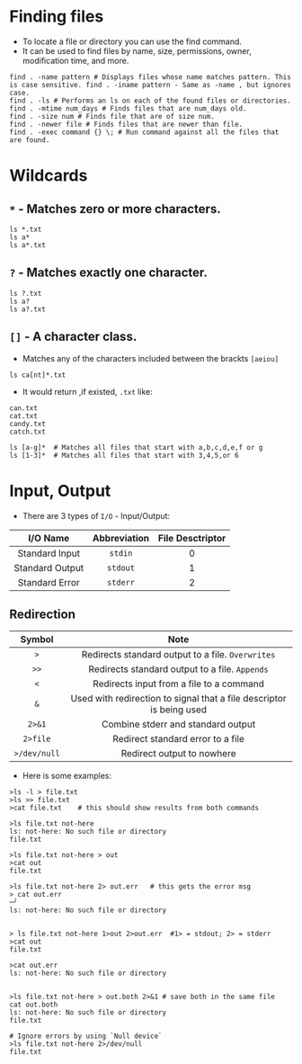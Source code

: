 # Finding files 

+ To locate a file or directory you can use the find command.
+ It can be used to find files by name, size, permissions, owner, modification time, and more.

```shell
find . -name pattern # Displays files whose name matches pattern. This is case sensitive. find . -iname pattern - Same as -name , but ignores case.
find . -ls # Performs an ls on each of the found files or directories.
find . -mtime num_days # Finds files that are num_days old.
find . -size num # Finds file that are of size num.
find . -newer file # Finds files that are newer than file.
find . -exec command {} \; # Run command against all the files that are found.
```

# Wildcards

## `*` - Matches zero or more characters.
```shell
ls *.txt     
ls a*
ls a*.txt
```

## `?` - Matches exactly one character.

```shell
ls ?.txt
ls a?
ls a?.txt
```
## `[]` - A character class.

+ Matches any of the characters  included between the brackts `[aeiou]`
```shell
ls ca[nt]*.txt
```
+ It would return ,if existed, `.txt` like:

```shell
can.txt
cat.txt
candy.txt
catch.txt
```

```shell
ls [a-g]*  # Matches all files that start with a,b,c,d,e,f or g
ls [1-3]*  # Matches all files that start with 3,4,5,or 6
```

# Input, Output

+ There are 3 types of `I/O` - Input/Output:

|     I/O Name      |  Abbreviation  |  File Desctriptor  |
|:-----------------:|:--------------:|:------------------:|
|  Standard Input   |    `stdin`     |         0          |
|  Standard Output  |    `stdout`    |         1          |
|  Standard Error   |    `stderr`    |         2          |

## Redirection
|    Symbol    |                                 Note                                 |
|:------------:|:--------------------------------------------------------------------:|
|     `>`      |          Redirects standard output to a file. `Overwrites`           |
|     `>>`     |            Redirects standard output to a file. `Appends`            |
|     `<`      |               Redirects input from a file to a command               |
|     `&`      | Used with redirection to signal that a file descriptor is being used |
|    `2>&1`    |                  Combine stderr and standard output                  |
|   `2>file`   |                  Redirect standard error to a file                   |
| `>/dev/null` |                      Redirect output to nowhere                      |

+ Here is some examples:

```shell
>ls -l > file.txt
>ls >> file.txt 
>cat file.txt    # this should show results from both commands 
```

```shell
>ls file.txt not-here
ls: not-here: No such file or directory
file.txt

>ls file.txt not-here > out
>cat out
file.txt

>ls file.txt not-here 2> out.err   # this gets the error msg 
> cat out.err                                                                                                                                                                                                                           ─╯
ls: not-here: No such file or directory


> ls file.txt not-here 1>out 2>out.err  #1> = stdout; 2> = stderr 
>cat out
file.txt

>cat out.err
ls: not-here: No such file or directory


>ls file.txt not-here > out.both 2>&1 # save both in the same file
cat out.both
ls: not-here: No such file or directory
file.txt

# Ignore errors by using `Null device`
>ls file.txt not-here 2>/dev/null
file.txt
```

